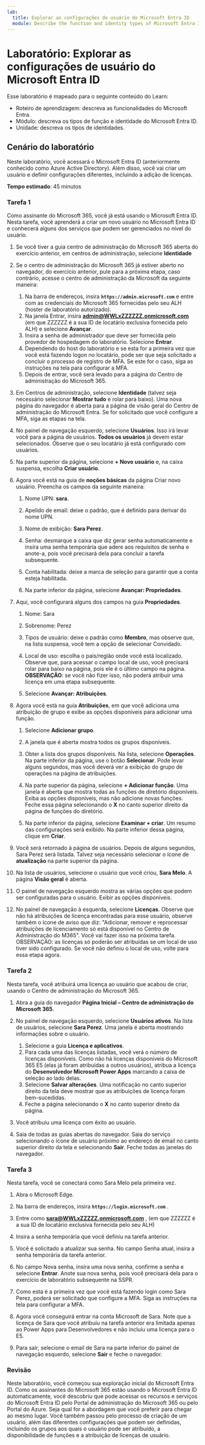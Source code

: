```yaml
---
lab:
  title: Explorar as configurações de usuário do Microsoft Entra ID
  module: Describe the function and identity types of Microsoft Entra ID
---
```


# Laboratório: Explorar as configurações de usuário do Microsoft Entra ID

Esse laboratório é mapeado para o seguinte conteúdo do Learn:

- Roteiro de aprendizagem: descreva as funcionalidades do Microsoft Entra.
- Módulo: descreva os tipos de função e identidade do Microsoft Entra ID.
- Unidade: descreva os tipos de identidades.

## Cenário do laboratório

Neste laboratório, você acessará o Microsoft Entra ID (anteriormente conhecido como Azure Active Directory).  Além disso, você vai criar um usuário e definir configurações diferentes, incluindo a adição de licenças.  

**Tempo estimado**: 45 minutos

### Tarefa 1

Como assinante do Microsoft 365, você já está usando o Microsoft Entra ID.  Nesta tarefa, você aprenderá a criar um novo usuário no Microsoft Entra ID e conhecerá alguns dos serviços que podem ser gerenciados no nível do usuário.

1. Se você tiver a guia centro de administração do Microsoft 365 aberta do exercício anterior, em centros de administração, selecione **Identidade**
1. Se o centro de administração do Microsoft 365 já estiver aberto no navegador, do exercício anterior, pule para a próxima etapa, caso contrário, acesse o centro de administração da Microsoft da seguinte maneira:
    1. Na barra de endereços, insira **`https://admin.microsoft.com`** e entre com as credenciais do Microsoft 365 fornecidas pelo seu ALH (hoster de laboratório autorizado).
    1. Na janela Entrar, insira **admin@WWLxZZZZZZ.onmicrosoft.com** (em que ZZZZZZ é a sua ID de locatário exclusiva fornecida pelo ALH) e selecione **Avançar**.
    1. Insira a senha de administrador que deve ser fornecida pelo provedor de hospedagem do laboratório. Selecione **Entrar**.
    1. Dependendo do host do laboratório e se esta for a primeira vez que você está fazendo logon no locatário, pode ser que seja solicitado a concluir o processo de registro de MFA. Se este for o caso, siga as instruções na tela para configurar a MFA.
    1. Depois de entrar, você será levado para a página do Centro de administração do Microsoft 365.

1. Em Centros de administração, selecione **Identidade** (talvez seja necessário selecionar **Mostrar tudo** e rolar para baixo).  Uma nova página do navegador é aberta para a página de visão geral do Centro de administração do Microsoft Entra.  Se for solicitado que você configure a MFA, siga as etapas na tela.

1. No painel de navegação esquerdo, selecione **Usuários**.  Isso irá levar você para a página de usuários. **Todos os usuários** já devem estar selecionados. Observe que o seu locatário já está configurado com usuários.

1. Na parte superior da página, selecione **+ Novo usuário** e, na caixa suspensa, escolha **Criar usuário**.

1. Agora você está na guia de **noções básicas** da página Criar novo usuário. Preencha os campos da seguinte maneira:
    1. Nome UPN: **sara**.

    1. Apelido de email: deixe o padrão, que é definido para derivar do nome UPN.

    1. Nome de exibição: **Sara Perez**.

    1. Senha: desmarque a caixa que diz gerar senha automaticamente e insira uma senha temporária que adere aos requisitos de senha e anote-a, pois você precisará dela para concluir a tarefa subsequente.

    1. Conta habilitada: deixe a marca de seleção para garantir que a conta esteja habilitada.

    1. Na parte inferior da página, selecione **Avançar: Propriedades**.

1. Aqui, você configurará alguns dos campos na guia **Propriedades**.

    1. Nome: Sara

    1. Sobrenome: Perez

    1. Tipos de usuário: deixe o padrão como **Membro**, mas observe que, na lista suspensa, você tem a opção de selecionar Convidado.

    1. Local de uso: escolha o país/região onde você está localizado.  Observe que, para acessar o campo local de uso, você precisará rolar para baixo na página, pois ele é o último campo na página.  **OBSERVAÇÃO**: se você não fizer isso, não poderá atribuir uma licença em uma etapa subsequente.

    1. Selecione **Avançar: Atribuições**.

1. Agora você está na guia **Atribuições**, em que você adiciona uma atribuição de grupo e exibe as opções disponíveis para adicionar uma função.

    1. Selecione **Adicionar grupo**.

    1. A janela que é aberta mostra todos os grupos disponíveis.  

    1. Obter a lista dos grupos disponíveis.  Na lista, selecione **Operações**.  Na parte inferior da página, use o botão **Selecionar**.  Pode levar alguns segundos, mas você deverá ver a exibição do grupo de operações na página de atribuições.

    1. Na parte superior da página, selecione **+ Adicionar função**.  Uma janela é aberta que mostra todas as funções de diretório disponíveis.  Exiba as opções disponíveis, mas não adicione novas funções.  Feche essa página selecionando o **X** no canto superior direito da página de funções do diretório.
    1. Na parte inferior da página, selecione **Examinar + criar**. Um resumo das configurações será exibido.  Na parte inferior dessa página, clique em **Criar**.

1. Você será retornado à página de usuários.  Depois de alguns segundos, Sara Perez será listada.  Talvez seja necessário selecionar o ícone de **atualização** na parte superior da página.

1. Na lista de usuários, selecione o usuário que você criou, **Sara Melo**.  A página **Visão geral** é aberta.

1. O painel de navegação esquerdo mostra as várias opções que podem ser configuradas para o usuário. Exibir as opções disponíveis.

1. No painel de navegação à esquerda, selecione **Licenças**.  Observe que não há atribuições de licença encontradas para esse usuário, observe também o ícone de aviso que diz: "Adicionar, remover e reprocessar atribuições de licenciamento só está disponível no Centro de Administração do M365".  Você vai fazer isso na próxima tarefa.  OBSERVAÇÃO: as licenças só poderão ser atribuídas se um local de uso tiver sido configurado. Se você não definiu o local de uso, volte para essa etapa agora.

### Tarefa 2

Nesta tarefa, você atribuirá uma licença ao usuário que acabou de criar, usando o Centro de administração do Microsoft 365.

1. Abra a guia do navegador **Página Inicial – Centro de administração do Microsoft 365**.

1. No painel de navegação esquerdo, selecione **Usuários ativos**.  Na lista de usuários, selecione **Sara Perez**.  Uma janela é aberta mostrando informações sobre o usuário.  

    1. Selecione a guia **Licença e aplicativos**.
    1. Para cada uma das licenças listadas, você verá o número de licenças disponíveis.  Como não há licenças disponíveis do Microsoft 365 E5 (elas já foram atribuídas a outros usuários), atribua a licença do **Desenvolvedor Microsoft Power Apps** marcando a caixa de seleção ao lado delas.
    1. Selecione **Salvar alterações**. Uma notificação no canto superior direito da tela deve mostrar que as atribuições de licença foram bem-sucedidas.
    1. Feche a página selecionando o **X** no canto superior direito da página.

1. Você atribuiu uma licença com êxito ao usuário.

1. Saia de todas as guias abertas do navegador. Saia do serviço selecionando o ícone de usuário próximo ao endereço de email no canto superior direito da tela e selecionando **Sair**. Feche todas as janelas do navegador.

### Tarefa 3

Nesta tarefa, você se conectará como Sara Melo pela primeira vez.

1. Abra o Microsoft Edge.

1. Na barra de endereços, insira **`https://login.microsoft.com`** .

1. Entre como **sara@WWLxZZZZZ.onmicrosoft.com** , (em que ZZZZZZ é a sua ID de locatário exclusiva fornecida pelo seu ALH)
1. Insira a senha temporária que você definiu na tarefa anterior.

1. Você é solicitado a atualizar sua senha. No campo Senha atual, insira a senha temporária da tarefa anterior.

1. No campo Nova senha, insira uma nova senha, confirme a senha e selecione **Entrar**.  Anote sua nova senha, pois você precisará dela para o exercício de laboratório subsequente na SSPR.

1. Como esta é a primeira vez que você está fazendo login como Sara Perez, poderá ser solicitado que configure a MFA. Siga as instruções na tela para configurar a MFA.

1. Agora você conseguirá entrar na conta Microsoft de Sara.  Note que a licença de Sara que você atribuiu na tarefa anterior era limitada apenas ao Power Apps para Desenvolvedores e não incluiu uma licença para o E5.

1. Para sair, selecione o email de Sara na parte inferior do painel de navegação esquerdo, selecione **Sair** e feche o navegador.

### Revisão

Neste laboratório, você começou sua exploração inicial do Microsoft Entra ID. Como os assinantes do Microsoft 365 estão usando o Microsoft Entra ID automaticamente, você descobriu que pode acessar os recursos e serviços do Microsoft Entra ID pelo Portal de administração do Microsoft 365 ou pelo Portal do Azure.  Seja qual for a abordagem que você preferir para chegar ao mesmo lugar.  Você também passou pelo processo de criação de um usuário, além das diferentes configurações que podem ser definidas, incluindo os grupos aos quais o usuário pode ser atribuído, a disponibilidade de funções e a atribuição de licenças de usuário.
